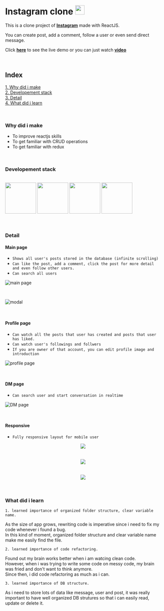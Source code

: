 # **Instagram clone** <img src="https://upload.wikimedia.org/wikipedia/commons/thumb/e/e7/Instagram_logo_2016.svg/1200px-Instagram_logo_2016.svg.png" width="30">

This is a clone project of [**Instagram**](https://instagram.com) made with ReactJS.

You can create post, add a comment, follow a user or even send direct message.

Click [**here**](https://instagram-clone-c3621.web.app/) to see the live demo or you can just watch [**video**](https://www.linkedin.com/posts/dh-kim-733227200_reactjs-instagram-linkedin-activity-6759438400706764800-bNwH)

<br/>

## Index

[1. Why did i make](#Why-did-i-make)  
[2. Developement stack](#Developement-stack)  
[3. Detail](#Detail)  
[4. What did i learn](#What-did-i-learn)

<br/>

### **Why did i make**

- To improve reactjs skills
- To get familiar with CRUD operations
- To get familiar with redux

<br/>

### **Developement stack**

<br/>

<div>
<img src="https://www.acwebdev.tech/static/media/react-icon.52610ecf.png" width="100">
<img src="https://www.acwebdev.tech/static/media/redux-icon.b3b939c6.png" width="100">
<img src="https://encrypted-tbn0.gstatic.com/images?q=tbn:ANd9GcQbdjy4HpplGW-RqVYTAB5dEZ18l4jdj07HcA&usqp=CAU" width="100">
<img src="https://www.acwebdev.tech/static/media/firebase-icon.8896e25c.png" width="100">
</div>

<br/>
<br/>

### **Detail**

#### **Main page**

- `Shows all user's posts stored in the database (infinite scrolling)`
- `Can like the post, add a comment, click the post for more detail and even follow other users.`
- `Can search all users`

![main page](src/readme/chrome_lbku2Ez2B5.png)

<br/>

![modal](src/readme/chrome_PzbQGseM3u.png)

<br/>

#### **Profile page**

- `Can watch all the posts that user has created and posts that user has liked.`
- `Can watch user's followings and follwers`
- `If you are owner of that account, you can edit profile image and introduction`

![profile page](src/readme/chrome_4aucYOEYsu.png)

<br/>

#### **DM page**

- `Can search user and start conversation in realtime`

![DM page](src/readme/chrome_2dGBqYMLRC.png)

<br/>

#### **Responsive**

- `Fully responsive layout for mobile user`

<center>
 <img src="src/readme/chrome_9VMyuV31PM.png" />
</center>
 <br/>
 <br/>
 <center>
 <img src="src/readme/chrome_6afXqSTh3z.png" />
 </center>
 <br/>
 <br/>
 <center>
 <img src="src/readme/chrome_qZ973cfUVY.png" />
 </center>
 <br/>
 <br/>

### **What did i learn**

`1. learned importance of organized folder structure, clear variable name.`

As the size of app grows, rewriting code is imperative since i need to fix my code whenever i found a bug.  
 In this kind of moment, organized folder structure and clear variable name make me easily find the file.

`2. learned importance of code refactoring.`

Found out my brain works better when i am watcing clean code.  
 However, when i was trying to write some code on messy code, my brain was fried and don't want to think anymore.  
 Since then, i did code refactoring as much as i can.

`3. learned importance of DB structure.`

As i need to store lots of data like message, user and post, it was really important to have well organized DB strutures so that i can easily read, update or delete it.
